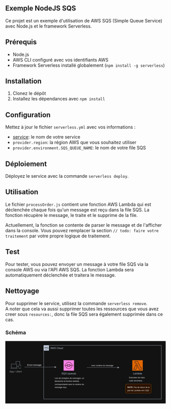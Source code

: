 Exemple NodeJS SQS
------------------

Ce projet est un exemple d'utilisation de AWS SQS (Simple Queue Service) avec Node.js et le framework Serverless.

## Prérequis

- Node.js
- AWS CLI configuré avec vos identifiants AWS
- Framework Serverless installé globalement (`npm install -g serverless`)

## Installation

1. Clonez le dépôt
2. Installez les dépendances avec `npm install`

## Configuration

Mettez à jour le fichier `serverless.yml` avec vos informations :


- [service](exemples/serverless/nodejs-sqs/serverless.yml#3%2C1-3%2C1): le nom de votre service
- `provider.region`: la région AWS que vous souhaitez utiliser
- `provider.environment.SQS_QUEUE_NAME`: le nom de votre file SQS

## Déploiement

Déployez le service avec la commande `serverless deploy`.

## Utilisation

Le fichier `processOrder.js` contient une fonction AWS Lambda qui est déclenchée chaque fois qu'un message est reçu dans la file SQS. La fonction récupère le message, le traite et le supprime de la file.

Actuellement, la fonction se contente de parser le message et de l'afficher dans la console. Vous pouvez remplacer la section `// todo: faire votre traitement` par votre propre logique de traitement.

## Test

Pour tester, vous pouvez envoyer un message à votre file SQS via la console AWS ou via l'API AWS SQS. La fonction Lambda sera automatiquement déclenchée et traitera le message.

## Nettoyage

Pour supprimer le service, utilisez la commande `serverless remove`.  
A noter que cela va aussi supprimer toutes les ressources que vous avez creer sous `resources:`, donc la file SQS sera également supprimée dans ce cas.

### Schéma

![aws-lambda-sqs](docs/img/aws-lambda-sqs.jpg)